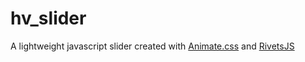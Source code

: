 <h1> hv_slider</h1>
<p>A lightweight javascript slider created with <a href="https://github.com/daneden/animate.css/">Animate.css</a> and <a href="https://github.com/mikeric/rivets">RivetsJS</a></p>
